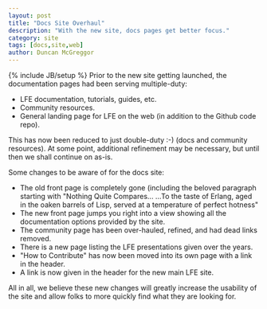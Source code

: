 ```yaml
---
layout: post
title: "Docs Site Overhaul"
description: "With the new site, docs pages get better focus."
category: site
tags: [docs,site,web]
author: Duncan McGreggor
---
```

{% include JB/setup %}
Prior to the new site getting launched, the documentation pages had been
serving multiple-duty:

* LFE documentation, tutorials, guides, etc.
* Community resources.
* General landing page for LFE on the web (in addition to the Github code repo).

This has now been reduced to just double-duty :-) (docs and community
resources). At some point, additional refinement may be necessary, but until
then we shall continue on as-is.

Some changes to be aware of for the docs site:

* The old front page is completely gone (including the beloved paragraph
  starting with "Nothing Quite Compares... ...To the taste of Erlang, aged in
  the oaken barrels of Lisp, served at a temperature of perfect hotness"
* The new front page jumps you right into a view showing all the documentation
  options provided by the site.
* The community page has been over-hauled, refined, and had dead links removed.
* There is a new page listing the LFE presentations given over the years.
* "How to Contribute" has now been moved into its own page with a link in the
  header.
* A link is now given in the header for the new main LFE site.

All in all, we believe these new changes will greatly increase the usability of
the site and allow folks to more quickly find what they are looking for.
